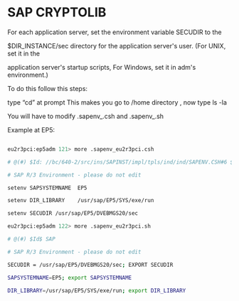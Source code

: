 # SAP CRYPTOLIB
For each application server, set the environment variable SECUDIR to the

$DIR_INSTANCE/sec directory for the application server's user. (For UNIX, set it in the 

application server's startup scripts, For Windows, set it in <SID>adm's environment.)

To do this follow this steps:

type “cd” at prompt  This makes you go to /home directory  , now type ls -la

You will have to modify .sapenv_<SID>.csh  and .sapenv_<SID>.sh

Example at EP5:

```bash

eu2r3pci:ep5adm 121> more .sapenv_eu2r3pci.csh

# @(#) $Id: //bc/640-2/src/ins/SAPINST/impl/tpls/ind/ind/SAPENV.CSH#6 $ SAP

# SAP R/3 Environment - please do not edit

setenv SAPSYSTEMNAME  EP5

setenv DIR_LIBRARY    /usr/sap/EP5/SYS/exe/run

setenv SECUDIR /usr/sap/EP5/DVEBMGS20/sec

eu2r3pci:ep5adm 122> more .sapenv_eu2r3pci.sh

# @(#) $Id$ SAP

# SAP R/3 Environment - please do not edit

SECUDIR = /usr/sap/EP5/DVEBMGS20/sec; EXPORT SECUDIR

SAPSYSTEMNAME=EP5; export SAPSYSTEMNAME

DIR_LIBRARY=/usr/sap/EP5/SYS/exe/run; export DIR_LIBRARY

```
